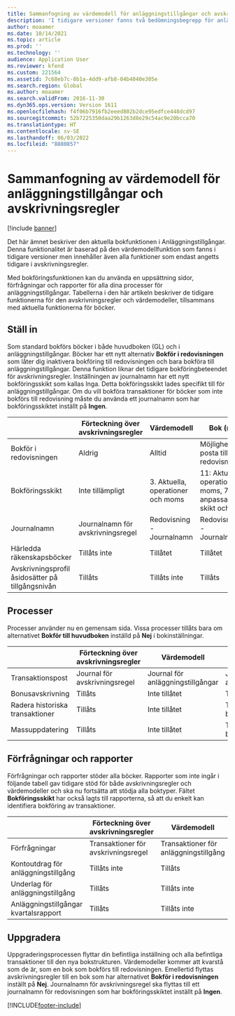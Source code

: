 ```yaml
---
title: Sammanfogning av värdemodell för anläggningstillgångar och avskrivningsregler
description: 'I tidigare versioner fanns två bedömningsbegrepp för anläggningstillgångar: värdemodeller och avskrivningsregler. I versionen Microsoft Dynamics 365 for Operations (1611), har värdemodellfunktionen och funktionen för avskrivningsregel slagits ihop till ett enda begrepp som kallas för "bok".'
author: moaamer
ms.date: 10/14/2021
ms.topic: article
ms.prod: ''
ms.technology: ''
audience: Application User
ms.reviewer: kfend
ms.custom: 221564
ms.assetid: 7c68eb7c-8b1a-4dd9-afb8-04b4040e305e
ms.search.region: Global
ms.author: moaamer
ms.search.validFrom: 2016-11-30
ms.dyn365.ops.version: Version 1611
ms.openlocfilehash: f4f06b7916fb2eeed802b2dce95edfce448dcd97
ms.sourcegitcommit: 52b7225350daa29b1263d8e29c54ac9e20bcca70
ms.translationtype: HT
ms.contentlocale: sv-SE
ms.lasthandoff: 06/03/2022
ms.locfileid: "8880857"
---
```

# <a name="fixed-asset-value-model-and-depreciation-book-merge"></a>Sammanfogning av värdemodell för anläggningstillgångar och avskrivningsregler

[!include [banner](../includes/banner.md)]

Det här ämnet beskriver den aktuella bokfunktionen i Anläggningstillgångar. Denna funktionalitet är baserad på den värdemodellfunktion som fanns i tidigare versioner men innehåller även alla funktioner som endast angetts tidigare i avskrivningsregler.

Med bokföringsfunktionen kan du använda en uppsättning sidor, förfrågningar och rapporter för alla dina processer för anläggningstillgångar. Tabellerna i den här artikeln beskriver de tidigare funktionerna för den avskrivningsregler och värdemodeller, tillsammans med aktuella funktionerna för böcker.

## <a name="setup"></a>Ställ in
Som standard bokförs böcker i både huvudboken (GL) och i anläggningstillgångar. Böcker har ett nytt alternativ **Bokför i redovisningen** som låter dig inaktivera bokföring till redovisningen och bara bokföra till anläggningstillgångar. Denna funktion liknar det tidigare bokföringbeteendet för avskrivningsregler. Inställningen av journalnamn har ett nytt bokföringsskikt som kallas Inga. Detta bokföringsskikt lades specifikt till för anläggningstillgångar. Om du vill bokföra transaktioner för böcker som inte bokförs till redovisning måste du använda ett journalnamn som har bokföringsskiktet inställt på **Ingen**.


| &nbsp;                                           | Förteckning över avskrivningsregler               | Värdemodell                     | Bok (ny)                                              |
|--------------------------------------------------|---------------------------------|---------------------------------|---------------------------------------------------------|
| Bokför i redovisningen                                   | Aldrig                           | Alltid                          | Möjlighet att posta till redovisningen                                |
| Bokföringsskikt                                   | Inte tillämpligt                  | 3. Aktuella, operationer och moms | 11: Aktuella, operationer, moms, 7 anpassade skikt och Inga |
| Journalnamn                                    | Journalnamn för avskrivningsregel | Redovisning - Journalnamn              | Redovisning - Journalnamn                                      |
| Härledda räkenskapsböcker                                    | Tillåts inte                     | Tillåtet                         | Tillåtet                                                 |
| Avskrivningsprofil åsidosätter på tillgångsnivån | Tillåts                         | Tillåts inte                     | Tillåts                                                 |

## <a name="processes"></a>Processer
Processer använder nu en gemensam sida. Vissa processer tillåts bara om alternativet **Bokför till huvudboken** inställd på **Nej** i bokinställningar.

| &nbsp;                                           | Förteckning över avskrivningsregler               | Värdemodell                     | Bok (ny)                                              |
|--------------------------------|---------------------------|---------------------|------------------------------------------|
| Transaktionspost              | Journal för avskrivningsregel | Journal för anläggningstillgångar | Journal för anläggningstillgångar                      |
| Bonusavskrivning             | Tillåts                   | Inte tillåtet         | Tillåts                                  |
| Radera historiska transaktioner | Tillåts                   | Inte tillåtet         | Tillåtet, om du inte bokför i huvudboken |
| Massuppdatering                    | Tillåts                   | Inte tillåtet         | Tillåtet, om du inte bokför i huvudboken |

## <a name="inquiries-and-reports"></a>Förfrågningar och rapporter
Förfrågningar och rapporter stöder alla böcker. Rapporter som inte ingår i följande tabell gav tidigare stöd för både avskrivningsregler och värdemodeller och ska nu fortsätta att stödja alla boktyper. Fältet **Bokföringsskikt** har också lagts till rapporterna, så att du enkelt kan identifiera bokföring av transaktioner.

| &nbsp;                                           | Förteckning över avskrivningsregler               | Värdemodell                     | Bok (ny)                                              |
|---------------------------------------|--------------------------------|--------------------------|--------------------------|
| Förfrågningar                             | Transaktioner för avskrivningsregel | Transaktioner för anläggningstillgång | Transaktioner för anläggningstillgång |
| Kontoutdrag för anläggningstillgång                 | Tillåts inte                    | Tillåts                  | Tillåts                  |
| Underlag för anläggningstillgång                     | Tillåts                        | Tillåts inte              | Tillåts                  |
| Anläggningstillgångar kvartalsrapport | Tillåts                        | Tillåts inte              | Tillåts                  |

## <a name="upgrade"></a>Uppgradera
Uppgraderingsprocessen flyttar din befintliga inställning och alla befintliga transaktioner till den nya bokstrukturen. Värdemodeller kommer att kvarstå som de är, som en bok som bokförs till redovisningen. Emellertid flyttas avskrivningsregler till en bok som har alternativet **Bokför i redovisningen** inställt på **Nej**. Journalnamn för avskrivningsregel ska flyttas till ett journalnamn för redovisningen som har bokföringsskiktet inställt på **Ingen**.





[!INCLUDE[footer-include](../../includes/footer-banner.md)]
